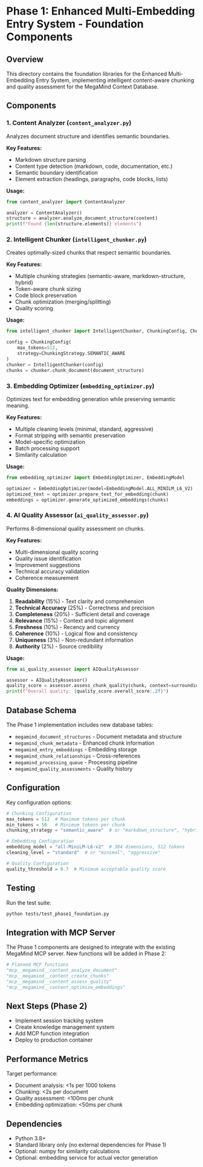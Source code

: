 # Phase 1: Enhanced Multi-Embedding Entry System - Foundation Components

## Overview

This directory contains the foundation libraries for the Enhanced Multi-Embedding Entry System, implementing intelligent content-aware chunking and quality assessment for the MegaMind Context Database.

## Components

### 1. Content Analyzer (`content_analyzer.py`)

Analyzes document structure and identifies semantic boundaries.

**Key Features:**
- Markdown structure parsing
- Content type detection (markdown, code, documentation, etc.)
- Semantic boundary identification
- Element extraction (headings, paragraphs, code blocks, lists)

**Usage:**
```python
from content_analyzer import ContentAnalyzer

analyzer = ContentAnalyzer()
structure = analyzer.analyze_document_structure(content)
print(f"Found {len(structure.elements)} elements")
```

### 2. Intelligent Chunker (`intelligent_chunker.py`)

Creates optimally-sized chunks that respect semantic boundaries.

**Key Features:**
- Multiple chunking strategies (semantic-aware, markdown-structure, hybrid)
- Token-aware chunk sizing
- Code block preservation
- Chunk optimization (merging/splitting)
- Quality scoring

**Usage:**
```python
from intelligent_chunker import IntelligentChunker, ChunkingConfig, ChunkingStrategy

config = ChunkingConfig(
    max_tokens=512,
    strategy=ChunkingStrategy.SEMANTIC_AWARE
)
chunker = IntelligentChunker(config)
chunks = chunker.chunk_document(document_structure)
```

### 3. Embedding Optimizer (`embedding_optimizer.py`)

Optimizes text for embedding generation while preserving semantic meaning.

**Key Features:**
- Multiple cleaning levels (minimal, standard, aggressive)
- Format stripping with semantic preservation
- Model-specific optimization
- Batch processing support
- Similarity calculation

**Usage:**
```python
from embedding_optimizer import EmbeddingOptimizer, EmbeddingModel

optimizer = EmbeddingOptimizer(model=EmbeddingModel.ALL_MINILM_L6_V2)
optimized_text = optimizer.prepare_text_for_embedding(chunk)
embeddings = optimizer.generate_optimized_embeddings(chunks)
```

### 4. AI Quality Assessor (`ai_quality_assessor.py`)

Performs 8-dimensional quality assessment on chunks.

**Key Features:**
- Multi-dimensional quality scoring
- Quality issue identification
- Improvement suggestions
- Technical accuracy validation
- Coherence measurement

**Quality Dimensions:**
1. **Readability** (15%) - Text clarity and comprehension
2. **Technical Accuracy** (25%) - Correctness and precision
3. **Completeness** (20%) - Sufficient detail and coverage
4. **Relevance** (15%) - Context and topic alignment
5. **Freshness** (10%) - Recency and currency
6. **Coherence** (10%) - Logical flow and consistency
7. **Uniqueness** (3%) - Non-redundant information
8. **Authority** (2%) - Source credibility

**Usage:**
```python
from ai_quality_assessor import AIQualityAssessor

assessor = AIQualityAssessor()
quality_score = assessor.assess_chunk_quality(chunk, context=surrounding_chunks)
print(f"Overall quality: {quality_score.overall_score:.2f}")
```

## Database Schema

The Phase 1 implementation includes new database tables:

- `megamind_document_structures` - Document metadata and structure
- `megamind_chunk_metadata` - Enhanced chunk information
- `megamind_entry_embeddings` - Embedding storage
- `megamind_chunk_relationships` - Cross-references
- `megamind_processing_queue` - Processing pipeline
- `megamind_quality_assessments` - Quality history

## Configuration

Key configuration options:

```python
# Chunking Configuration
max_tokens = 512  # Maximum tokens per chunk
min_tokens = 50   # Minimum tokens per chunk
chunking_strategy = "semantic_aware"  # or "markdown_structure", "hybrid"

# Embedding Configuration
embedding_model = "all-MiniLM-L6-v2"  # 384 dimensions, 512 tokens
cleaning_level = "standard"  # or "minimal", "aggressive"

# Quality Configuration
quality_threshold = 0.7  # Minimum acceptable quality score
```

## Testing

Run the test suite:

```bash
python tests/test_phase1_foundation.py
```

## Integration with MCP Server

The Phase 1 components are designed to integrate with the existing MegaMind MCP server. New functions will be added in Phase 2:

```python
# Planned MCP functions
"mcp__megamind__content_analyze_document"
"mcp__megamind__content_create_chunks"
"mcp__megamind__content_assess_quality"
"mcp__megamind__content_optimize_embeddings"
```

## Next Steps (Phase 2)

- Implement session tracking system
- Create knowledge management system
- Add MCP function integration
- Deploy to production container

## Performance Metrics

Target performance:
- Document analysis: <1s per 1000 tokens
- Chunking: <2s per document
- Quality assessment: <100ms per chunk
- Embedding optimization: <50ms per chunk

## Dependencies

- Python 3.8+
- Standard library only (no external dependencies for Phase 1)
- Optional: numpy for similarity calculations
- Optional: embedding service for actual vector generation